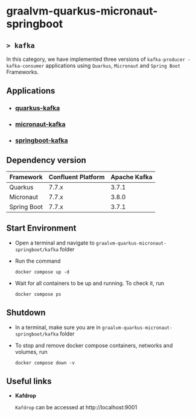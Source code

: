 # graalvm-quarkus-micronaut-springboot
## `> kafka`

In this category, we have implemented three versions of `kafka-producer - kafka-consumer` applications using `Quarkus`, `Micronaut` and `Spring Boot` Frameworks.

## Applications

- ### [quarkus-kafka](https://github.com/ivangfr/graalvm-quarkus-micronaut-springboot/tree/master/kafka/quarkus-kafka#graalvm-quarkus-micronaut-springboot)
- ### [micronaut-kafka](https://github.com/ivangfr/graalvm-quarkus-micronaut-springboot/tree/master/kafka/micronaut-kafka#graalvm-quarkus-micronaut-springboot)
- ### [springboot-kafka](https://github.com/ivangfr/graalvm-quarkus-micronaut-springboot/tree/master/kafka/springboot-kafka#graalvm-quarkus-micronaut-springboot)

## Dependency version

| Framework   | Confluent Platform | Apache Kafka |
|-------------|--------------------|--------------|
| Quarkus     | 7.7.x              | 3.7.1        |
| Micronaut   | 7.7.x              | 3.8.0        |
| Spring Boot | 7.7.x              | 3.7.1        |

## Start Environment

- Open a terminal and navigate to `graalvm-quarkus-micronaut-springboot/kafka` folder

- Run the command
  ```
  docker compose up -d
  ```

- Wait for all containers to be up and running. To check it, run
  ```
  docker compose ps
  ```

## Shutdown

- In a terminal, make sure you are in `graalvm-quarkus-micronaut-springboot/kafka` folder

- To stop and remove docker compose containers, networks and volumes, run
  ```
  docker compose down -v
  ```

## Useful links

- **Kafdrop**

  `Kafdrop` can be accessed at http://localhost:9001
